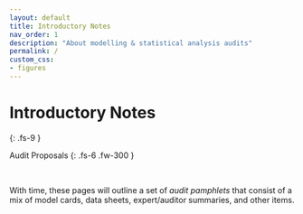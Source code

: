 ```yaml
---
layout: default
title: Introductory Notes
nav_order: 1
description: "About modelling & statistical analysis audits"
permalink: /
custom_css:
- figures
---
```


# Introductory Notes
{: .fs-9 }

Audit Proposals
{: .fs-6 .fw-300 }

<br>

With time, these pages will outline a set of *audit pamphlets* that consist of a mix of model cards, data sheets, expert/auditor summaries, and other items.

<br>
<br>
<br>
<br>
